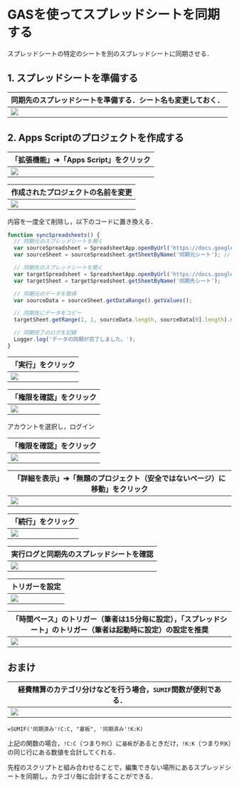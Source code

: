 # GASを使ってスプレッドシートを同期する

スプレッドシートの特定のシートを別のスプレッドシートに同期させる．

## 1. スプレッドシートを準備する

|同期先のスプレッドシートを準備する．シート名も変更しておく．|
|--|
|<img src="img/spreadSheetPreparation.png">|

## 2. Apps Scriptのプロジェクトを作成する
|「拡張機能」➔「Apps Script」をクリック|
|--|
|<img src="img/makeAppsScriptProject.png">|

|作成されたプロジェクトの名前を変更|
|--|
|<img src="https://raw.githubusercontent.com/00kenno/Expense_Report_Form/refs/heads/main/img/04_click_to_change_name.png">|


内容を一度全て削除し，以下のコードに置き換える．
```javascript
function syncSpreadsheets() {
  // 同期元のスプレッドシートを開く
  var sourceSpreadsheet = SpreadsheetApp.openByUrl('https://docs.google.com/spreadsheets/d/&%$#&%$#&%$#&%$#&%$#&%$#&%$#&%$#&%$#&%$#/edit'); // 作成者自身で変更してください
  var sourceSheet = sourceSpreadsheet.getSheetByName('同期元シート'); // 作成者自身で変更してください

  // 同期先のスプレッドシートを開く
  var targetSpreadsheet = SpreadsheetApp.openByUrl('https://docs.google.com/spreadsheets/d/&%$#&%$#&%$#&%$#&%$#&%$#&%$#&%$#&%$#&%$#/edit'); // 作成者自身で変更してください
  var targetSheet = targetSpreadsheet.getSheetByName('同期先シート');

  // 同期元のデータを取得
  var sourceData = sourceSheet.getDataRange().getValues();

  // 同期先にデータをコピー
  targetSheet.getRange(1, 1, sourceData.length, sourceData[0].length).setValues(sourceData);

  // 同期完了のログを記録
  Logger.log('データの同期が完了しました。');
}
```

|「実行」をクリック|
|--|
|<img src="img/execute.png">|


|「権限を確認」をクリック|
|--|
|<img src="img/confirmAccess.png">|

アカウントを選択し，ログイン

|「権限を確認」をクリック|
|--|
|<img src="img/confirmAccess.png">|

|「詳細を表示」➔「無題のプロジェクト（安全ではないページ）に移動」をクリック|
|--|
|<img src="img/alert.png">|

|「続行」をクリック|
|--|
|<img src="img/continue.png">|

|実行ログと同期先のスプレッドシートを確認|
|--|
|<img src="img/success.png">|

|トリガーを設定|
|--|
|<img src="img/trigger.png">|

|「時間ベース」のトリガー（筆者は15分毎に設定），「スプレッドシート」のトリガー（筆者は起動時に設定）の設定を推奨|
|--|
|<img src="img/settedTriggers.png">|

## おまけ
|経費精算のカテゴリ分けなどを行う場合，`SUMIF`関数が便利である．|
|--|
|<img src="img/sumif.png">|

```
=SUMIF('同期済み'!C:C, "基板", '同期済み'!K:K)
```

上記の関数の場合，`!C:C`（つまり`列C`）に`基板`があるときだけ，`!K:K`（つまり`列K`）の同じ行にある数値を合計してくれる．

先程のスクリプトと組み合わせることで，編集できない場所にあるスプレッドシートを同期し，カテゴリ毎に合計することができる．
